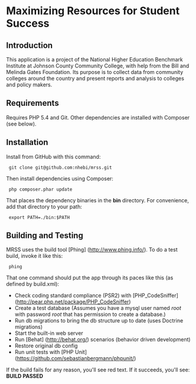 Maximizing Resources for Student Success
=======================

Introduction
------------
This application is a project of the National Higher Education Benchmark Institute
 at Johnson County Community College, with help from the Bill and Melinda Gates
 Foundation. Its purpose is to collect data from community colleges around the
 country and present reports and analysis to colleges and policy makers.

Requirements
------------
Requires PHP 5.4 and Git. Other dependencies are installed with Composer (see
below).

Installation
------------
Install from GitHub with this command:

     git clone git@github.com:nhebi/mrss.git

Then install dependencies using Composer:
    
     php composer.phar update

That places the dependency binaries in the __bin__ directory. For convenience, add that directory to your path:

     export PATH=./bin:$PATH

Building and Testing
------------
MRSS uses the build tool [Phing] (http://www.phing.info/). To do a test build, invoke it like this:

     phing
     
That one command should put the app through its paces like this (as defined by build.xml):

+ Check coding standard compliance (PSR2) with [PHP_CodeSniffer] (http://pear.php.net/package/PHP_CodeSniffer)
+ Create a test database (Assumes you have a mysql user named _root_ with password _root_ that has permission to create a database.)
+ Run db migrations to bring the db structure up to date (uses Doctrine migrations)
+ Start the built-in web server
+ Run [Behat] (http://behat.org/) scenarios (behavior driven development)
+ Restore original db config
+ Run unit tests with [PHP Unit] (https://github.com/sebastianbergmann/phpunit/)

If the build fails for any reason, you'll see red text. If it succeeds, you'll see: __BUILD PASSED__
